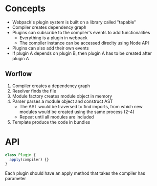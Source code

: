 # Concepts

- Webpack's plugin system is built on a library called "tapable"
- Compiler creates dependency graph
- Plugins can subscribe to the compiler's events to add functionalities
  - Everything is a plugin in webpack
  - The compiler instance can be accessed direclty using Node API
- Plugins can also add their own events
- If plugin A depends on plugin B, then plugin A has to be created after plugin
  A

## Worflow

1. Compiler creates a dependency graph
2. Resolver finds the file
3. Module factory creates module object in memory
4. Parser parses a module object and construct AST
   - The AST would be traversed to find imports, from which new modules would be
     created using the same process (2-4)
   - Repeat until all modules are included
5. Template produce the code in bundles

# API

```ts
class Plugin {
  apply(compiler) {}
}
```

Each plugin should have an apply method that takes the compiler has parameter
